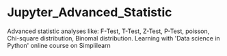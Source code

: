 # Jupyter_Advanced_Statistic
Advanced statistic analyses like: F-Test, T-Test, Z-Test, P-Test, poisson, Chi-square distribution, Binomal distribution. 
Learning with 'Data science in Python' online course on Simplilearn 
